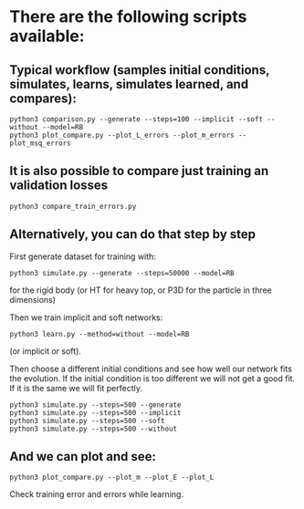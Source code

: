 # There are the following scripts available:

## Typical workflow (samples initial conditions, simulates, learns, simulates learned, and compares):

    python3 comparison.py --generate --steps=100 --implicit --soft --without --model=RB
    python3 plot_compare.py --plot_L_errors --plot_m_errors --plot_msq_errors

## It is also possible to compare just training an validation losses 

    python3 compare_train_errors.py

## Alternatively, you can do that step by step
First generate dataset for training with:

    python3 simulate.py --generate --steps=50000 --model=RB

for the rigid body (or HT for heavy top, or P3D for the particle in three dimensions)

Then we train implicit and soft networks:

    python3 learn.py --method=without --model=RB

(or implicit or soft).

Then choose a different initial conditions and see how well our network fits the evolution. If the initial condition is too different we will not get a good fit. If it is the same we will fit perfectly. 

    python3 simulate.py --steps=500 --generate
    python3 simulate.py --steps=500 --implicit
    python3 simulate.py --steps=500 --soft
    python3 simulate.py --steps=500 --without

## And we can plot and see:

    python3 plot_compare.py --plot_m --plot_E --plot_L

Check training error and errors while learning. 
